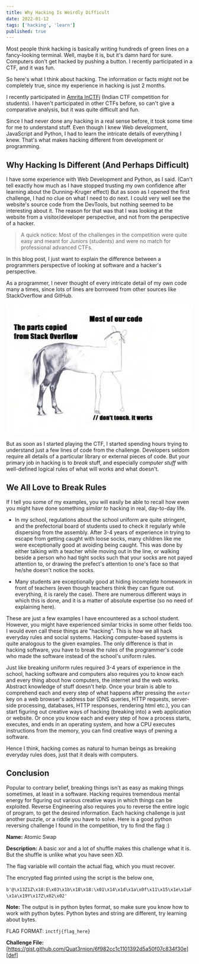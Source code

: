 ```yaml
---
title: Why Hacking Is Weirdly Difficult
date: 2022-01-12
tags: ['hacking', 'learn']
published: true
---
```


Most people think hacking is basically writing hundreds of green lines on a fancy-looking terminal. Well, maybe it is, but it's damn hard for sure. Computers don't get hacked by pushing a button. I recently participated in a CTF, and it was fun.

<!--more-->

So here's what I think about hacking. The information or facts might not be completely true, since my experience in hacking is just 2 months.

I recently participated in [Amrita InCTFj](https://www.inctf.in/) (Indian CTF competition for students). I haven't participated in other CTFs before, so can't give a comparative analysis, but it was quite difficult and fun.

Since I had never done any hacking in a real sense before, it took some time for me to understand stuff. Even though I knew Web development, JavaScript and Python, I had to learn the intricate details of everything I knew. That's what makes hacking different from development or programming.

## Why Hacking Is Different (And Perhaps Difficult)

I have some experience with Web Development and Python, as I said. (Can't tell exactly how much as I have stopped trusting my own confidence after learning about the Dunning-Kruger effect) But as soon as I opened the first challenge, I had no clue on what I need to do next. I could very well see the website's source code from the DevTools, but nothing seemed to be interesting about it. The reason for that was that I was looking at the website from a visitor/developer perspective, and not from the perspective of a hacker.

> A quick notice: Most of the challenges in the competition were quite easy and meant for Juniors (students) and were no match for professional advanced CTFs.

In this blog post, I just want to explain the difference between
a programmers perspective of looking at software and a hacker's perspective.

As a programmer, I never thought of every intricate detail of my own code many a times, since lots of lines are borrowed from other sources like StackOverflow and GitHub.

![meme](./stackoverflow-meme.jpg)

But as soon as I started playing the CTF, I started spending hours trying to understand just a few lines of code from the challenge. Developers seldom require all details of a particular library or external pieces of code. But your primary job in hacking is to _break_ stuff, and especially _computer stuff_ with well-defined logical rules of what will works and what doesn't.

## We All Love to Break Rules

If I tell you some of my examples, you will easily be able to recall how even you might have done something _similar to_ hacking in real, day-to-day life.

- In my school, regulations about the school uniform are quite stringent, and the prefectorial board of students used to check it regularly while dispersing from the assembly. After 3-4 years of experience in trying to escape from getting caught with loose socks, many children like me were exceptionally good at avoiding being caught. This was done by either talking with a teacher while moving out in the line, or walking beside a person who had tight socks such that your socks are not payed attention to, or drawing the prefect's attention to one's face so that he/she doesn't notice the socks.

- Many students are exceptionally good at hiding incomplete homework in front of teachers (even though teachers think they can figure out everything, it is rarely the case). There are numerous different ways in which this is done, and it is a matter of absolute expertise (so no need of explaining here).

These are just a few examples I have encountered as a school student. However, you might have experienced similar tricks in some other fields too. I would even call these things are "hacking". This is how we all hack everyday rules and social systems. Hacking computer-based systems is quite analogous to the given examples. The only difference is that in hacking software, you have to break the rules of the programmer's code who made the software instead of the school's uniform rules.

Just like breaking uniform rules required 3-4 years of experience in the school, hacking software and computers also requires you to know each and every thing about how computers, the internet and the web works. Abstract knowledge of stuff doesn't help. Once your brain is able to comprehend each and every step of what happens after pressing the `enter` key on a web browser's address bar (DNS queries, HTTP requests, server-side processing, databases, HTTP responses, rendering html etc.), you can start figuring out creative ways of hacking (breaking into) a web application or website. Or once you know each and every step of how a process starts, executes, and ends in an operating system, and how a CPU executes instructions from the memory, you can find creative ways of pwning a software.

Hence I think, hacking comes as natural to human beings as breaking everyday rules does, just that it deals with computers.

## Conclusion

Popular to contrary belief, breaking things isn't as easy as making things sometimes, at least in a software. Hacking requires tremendous mental energy for figuring out various creative ways in which things can be exploited. Reverse Engineering also requires you to reverse the entire logic of program, to get the desired information. Each hacking challenge is just another puzzle, or a riddle you have to solve. Here is a good python reversing challenge I found in the competition, try to find the flag :)

**Name:** Atomic Swap

**Description:**
A basic xor and a lot of shuffle makes this challenge what it is. But the shuffle is unlike what you have seen XD.

The flag variable will contain the actual flag, which you must recover.

The encrypted flag printed using the script is the below one,

`b'@\x13Z1Z\x18:E\x03\x1b\x18\x18:\x01\x14\x1d\x1a\x0f\x11\x15\x1e\x1aF\x1a\x19Y\x17Z\x02\x02'`

**Note:** The output is in python bytes format, so make sure you know how to work with python bytes. Python bytes and string are different, try learning about bytes.

FLAG FORMAT: `inctfj{flag_here}`

**Challenge File:**
[https://gist.github.com/Quat3rnion/6f982cc1c1101392d5a50f07c834f30e][def]

[def]: https://gist.github.com/Quat3rnion/6f982cc1c1101392d5a50f07c834f30e
